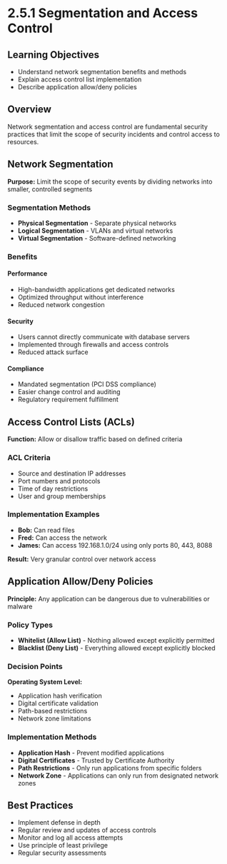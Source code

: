 # 2.5.1 Segmentation and Access Control

## Learning Objectives
- Understand network segmentation benefits and methods
- Explain access control list implementation
- Describe application allow/deny policies

## Overview
Network segmentation and access control are fundamental security practices that limit the scope of security incidents and control access to resources.

## Network Segmentation
**Purpose:** Limit the scope of security events by dividing networks into smaller, controlled segments

### Segmentation Methods
- **Physical Segmentation** - Separate physical networks
- **Logical Segmentation** - VLANs and virtual networks
- **Virtual Segmentation** - Software-defined networking

### Benefits

#### Performance
- High-bandwidth applications get dedicated networks
- Optimized throughput without interference
- Reduced network congestion

#### Security
- Users cannot directly communicate with database servers
- Implemented through firewalls and access controls
- Reduced attack surface

#### Compliance
- Mandated segmentation (PCI DSS compliance)
- Easier change control and auditing
- Regulatory requirement fulfillment

## Access Control Lists (ACLs)
**Function:** Allow or disallow traffic based on defined criteria

### ACL Criteria
- Source and destination IP addresses
- Port numbers and protocols
- Time of day restrictions
- User and group memberships

### Implementation Examples
- **Bob:** Can read files
- **Fred:** Can access the network
- **James:** Can access 192.168.1.0/24 using only ports 80, 443, 8088

**Result:** Very granular control over network access

## Application Allow/Deny Policies
**Principle:** Any application can be dangerous due to vulnerabilities or malware

### Policy Types
- **Whitelist (Allow List)** - Nothing allowed except explicitly permitted
- **Blacklist (Deny List)** - Everything allowed except explicitly blocked

### Decision Points
**Operating System Level:**
- Application hash verification
- Digital certificate validation
- Path-based restrictions
- Network zone limitations

### Implementation Methods
- **Application Hash** - Prevent modified applications
- **Digital Certificates** - Trusted by Certificate Authority
- **Path Restrictions** - Only run applications from specific folders
- **Network Zone** - Applications can only run from designated network zones

## Best Practices
- Implement defense in depth
- Regular review and updates of access controls
- Monitor and log all access attempts
- Use principle of least privilege
- Regular security assessments